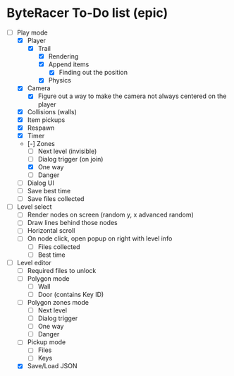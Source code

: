 # ByteRacer To-Do list (epic)

- [ ] Play mode
    - [x] Player
		- [x] Trail
			- [x] Rendering 
			- [x] Append items
				- [x] Finding out the position
			- [x] Physics
    - [x] Camera
		- [x] Figure out a way to make the camera not always centered on the player
    - [x] Collisions (walls)
    - [x] Item pickups
    - [x] Respawn
    - [x] Timer
    - [-] Zones
        - [ ] Next level (invisible)
        - [ ] Dialog trigger (on join)
        - [x] One way
        - [ ] Danger
    - [ ] Dialog UI
    - [ ] Save best time
    - [ ] Save files collected
- [ ] Level select
    - [ ] Render nodes on screen (random y, x advanced random)
    - [ ] Draw lines behind those nodes
    - [ ] Horizontal scroll
    - [ ] On node click, open popup on right with level info
        - [ ] Files collected
        - [ ] Best time
- [ ] Level editor
    - [ ] Required files to unlock
    - [ ] Polygon mode
        - [ ] Wall
        - [ ] Door (contains Key ID)
    - [ ] Polygon zones mode
        - [ ] Next level
        - [ ] Dialog trigger
        - [ ] One way
        - [ ] Danger
    - [ ] Pickup mode
        - [ ] Files
        - [ ] Keys
    - [x] Save/Load JSON
